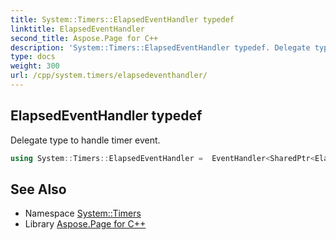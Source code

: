 ```yaml
---
title: System::Timers::ElapsedEventHandler typedef
linktitle: ElapsedEventHandler
second_title: Aspose.Page for C++
description: 'System::Timers::ElapsedEventHandler typedef. Delegate type to handle timer event in C++.'
type: docs
weight: 300
url: /cpp/system.timers/elapsedeventhandler/
---
```

## ElapsedEventHandler typedef


Delegate type to handle timer event.

```cpp
using System::Timers::ElapsedEventHandler =  EventHandler<SharedPtr<ElapsedEventArgs>>
```

## See Also

* Namespace [System::Timers](../)
* Library [Aspose.Page for C++](../../)
